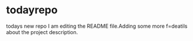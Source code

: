 # todayrepo
todays new repo
I am editing the README file.Adding some more f=deatils about the project description.
